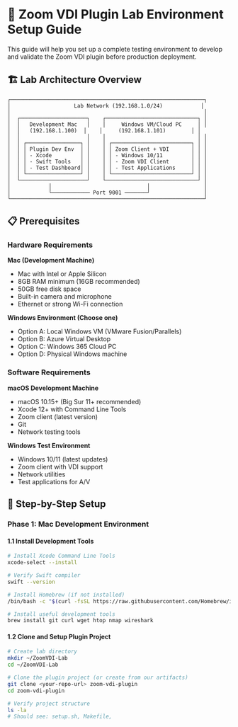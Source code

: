 # 🔬 Zoom VDI Plugin Lab Environment Setup Guide

This guide will help you set up a complete testing environment to develop and validate the Zoom VDI plugin before production deployment.

## 🏗️ Lab Architecture Overview

```
┌─────────────────────────────────────────────────────────────┐
│                    Lab Network (192.168.1.0/24)            │
│                                                             │
│  ┌─────────────────────┐    ┌─────────────────────────────┐ │
│  │   Development Mac   │    │     Windows VM/Cloud PC     │ │
│  │   (192.168.1.100)  │    │     (192.168.1.101)        │ │
│  │                     │    │                             │ │
│  │ ┌─────────────────┐ │    │ ┌─────────────────────────┐ │ │
│  │ │ Plugin Dev Env  │ │    │ │ Zoom Client + VDI       │ │ │
│  │ │ - Xcode         │ │    │ │ - Windows 10/11         │ │ │
│  │ │ - Swift Tools   │ │    │ │ - Zoom VDI Client       │ │ │
│  │ │ - Test Dashboard│ │    │ │ - Test Applications     │ │ │
│  │ └─────────────────┘ │    │ └─────────────────────────┘ │ │
│  └─────────────────────┘    └─────────────────────────────┘ │
│            │                              │                 │
│            └──────────── Port 9001 ───────┘                 │
└─────────────────────────────────────────────────────────────┘
```

## 📋 Prerequisites

### Hardware Requirements

**Mac (Development Machine)**
- Mac with Intel or Apple Silicon
- 8GB RAM minimum (16GB recommended)
- 50GB free disk space
- Built-in camera and microphone
- Ethernet or strong Wi-Fi connection

**Windows Environment (Choose one)**
- Option A: Local Windows VM (VMware Fusion/Parallels)
- Option B: Azure Virtual Desktop
- Option C: Windows 365 Cloud PC
- Option D: Physical Windows machine

### Software Requirements

**macOS Development Machine**
- macOS 10.15+ (Big Sur 11+ recommended)
- Xcode 12+ with Command Line Tools
- Zoom client (latest version)
- Git
- Network testing tools

**Windows Test Environment**
- Windows 10/11 (latest updates)
- Zoom client with VDI support
- Network utilities
- Test applications for A/V

## 🚀 Step-by-Step Setup

### Phase 1: Mac Development Environment

#### 1.1 Install Development Tools

```bash
# Install Xcode Command Line Tools
xcode-select --install

# Verify Swift compiler
swift --version

# Install Homebrew (if not installed)
/bin/bash -c "$(curl -fsSL https://raw.githubusercontent.com/Homebrew/install/HEAD/install.sh)"

# Install useful development tools
brew install git curl wget htop nmap wireshark
```

#### 1.2 Clone and Setup Plugin Project

```bash
# Create lab directory
mkdir ~/ZoomVDI-Lab
cd ~/ZoomVDI-Lab

# Clone the plugin project (or create from our artifacts)
git clone <your-repo-url> zoom-vdi-plugin
cd zoom-vdi-plugin

# Verify project structure
ls -la
# Should see: setup.sh, Makefile,